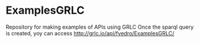 # ExamplesGRLC
Repository for making examples of APIs using GRLC
Once the sparql query is created, yoy can access http://grlc.io/api/fyedro/ExamplesGRLC/
